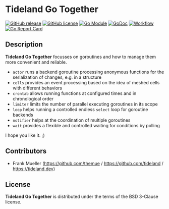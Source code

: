 # Tideland Go Together

[![GitHub release](https://img.shields.io/github/release/tideland/go-together.svg)](https://github.com/tideland/go-together)
[![GitHub license](https://img.shields.io/badge/license-New%20BSD-blue.svg)](https://raw.githubusercontent.com/tideland/go-together/master/LICENSE)
[![Go Module](https://img.shields.io/github/go-mod/go-version/tideland/go-together)](https://github.com/tideland/go-together/blob/master/go.mod)
[![GoDoc](https://godoc.org/tideland.dev/go/together?status.svg)](https://pkg.go.dev/mod/tideland.dev/go/together?tab=packages)
[![Workflow](https://img.shields.io/github/workflow/status/tideland/go-together/build)](https://github.com/tideland/go-together/actions/)
[![Go Report Card](https://goreportcard.com/badge/github.com/tideland/go-together)](https://goreportcard.com/report/tideland.dev/go/together)

## Description

**Tideland Go Together** focusses on goroutines and how to manage them more convenient and reliable.

* `actor` runs a backend goroutine processing anonymous functions for the serialization of changes, e.g. in a structure
* `cells` provides an event processing based on the idea of meshed cells with different behaviors
* `crontab` allows running functions at configured times and in chronological order
* `limiter` limits the number of parallel executing goroutines in its scope
* `loop` helps running a controlled endless `select` loop for goroutine backends
* `notifier` helps at the coordination of multiple goroutines
* `wait` provides a flexible and controlled waiting for conditions by polling

I hope you like it. ;)

## Contributors

- Frank Mueller (https://github.com/themue / https://github.com/tideland / https://tideland.dev)

## License

**Tideland Go Together** is distributed under the terms of the BSD 3-Clause license.
